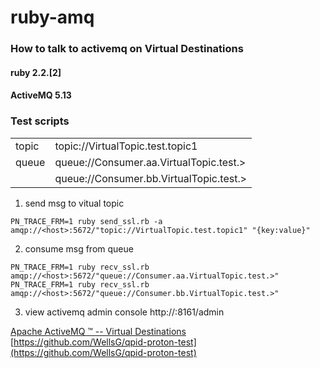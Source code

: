 # ruby-amq

### How to talk to activemq on Virtual Destinations 

#### ruby 2.2.[2]
#### ActiveMQ 5.13 

### Test scripts
|   |   |
|---|---|
| topic | topic://VirtualTopic.test.topic1 |
| queue  | queue://Consumer.aa.VirtualTopic.test.>  |
||queue://Consumer.bb.VirtualTopic.test.> |
1. send msg to vitual topic
```
PN_TRACE_FRM=1 ruby send_ssl.rb -a amqp://<host>:5672/"topic://VirtualTopic.test.topic1" "{key:value}"
```
2. consume msg from queue
```
PN_TRACE_FRM=1 ruby recv_ssl.rb amqp://<host>:5672/"queue://Consumer.aa.VirtualTopic.test.>"
PN_TRACE_FRM=1 ruby recv_ssl.rb amqp://<host>:5672/"queue://Consumer.bb.VirtualTopic.test.>"
```
3. view activemq admin console
http://<host>:8161/admin

[Apache ActiveMQ ™ -- Virtual Destinations](http://activemq.apache.org/virtual-destinations.html) <br />
[https://github.com/WellsG/qpid-proton-test](https://github.com/WellsG/qpid-proton-test)



